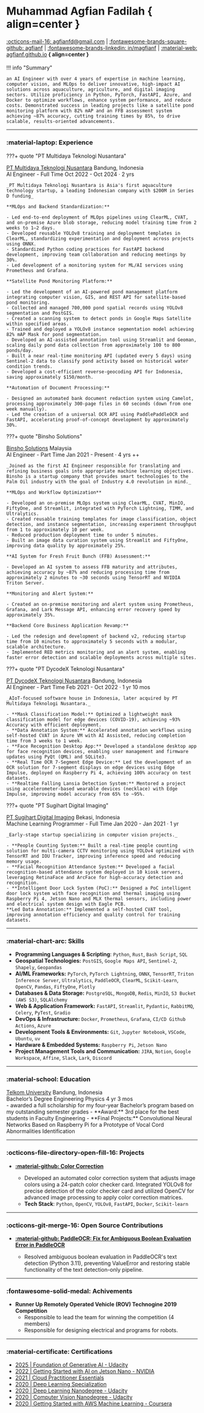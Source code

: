 # Muhammad Agfian Fadilah { align=center }
#### <span style="font-weight: normal; text-align: center;">[:octicons-mail-16: agfianfd@gmail.com](mailto:agfianfd@gmail.com) | [:fontawesome-brands-square-github: agfianf](https://github.com/agfianf) | [:fontawesome-brands-linkedin: in/magfianf](https://www.linkedin.com/in/magfianf/) |  [:material-web: agfianf.github.io](https://agfianf.github.io/)</span> { align=center }

!!! info "Summary"
    
    an AI Engineer with over 4 years of expertise in machine learning, computer vision, and MLOps to deliver innovative, high-impact AI solutions across aquaculture, agriculture, and digital imaging sectors. Utilize proficiency in Python, PyTorch, FastAPI, Azure, and Docker to optimize workflows, enhance system performance, and reduce costs. Demonstrated success in leading projects like a satellite pond monitoring platform with 82% mAP and an FFB assessment system achieving ~87% accuracy, cutting training times by 85%, to drive scalable, results-oriented advancements.

---

### :material-laptop: Experience

???+ quote "PT Multidaya Teknologi Nusantara"
    <div class="job-company-location">
        <a class="c-name" href="https://efishery.com/id/">PT Multidaya Teknologi Nusantara</a>
        <span class="c-loc">Bandung, Indonesia</span>
    </div>
    <div class="job-title-date">
        <span class="title">AI Engineer - Full Time</span>
        <span class="date">Oct 2022 - Oct 2024 · 2 yrs</span>
    </div>

    _PT Multidaya Teknologi Nusantara is Asia's first aquaculture technology startup, a leading Indonesian company with $200M in Series D funding_

    **MLOps and Backend Standardization:**
    
    - Led end-to-end deployment of MLOps pipelines using ClearML, CVAT, and on-premise Azure blob storage, reducing model training time from 2 weeks to 1–2 days.
    - Developed reusable YOLOv8 training and deployment templates in ClearML, standardizing experimentation and deployment across projects using ONNX.
    - Standardized Python coding practices for FastAPI backend development, improving team collaboration and reducing meetings by 30%.
    - Led development of a monitoring system for ML/AI services using Prometheus and Grafana.
    
    **Satellite Pond Monitoring Platform:**
    
    - Led the development of an AI-powered pond management platform integrating computer vision, GIS, and REST API for satellite-based pond monitoring.
    - Collected and managed 700,000 pond spatial records using YOLOv8 segmentation and PostGIS.
    - Created a scanning system to detect ponds in Google Maps Satellite within specified areas.
    - Trained and deployed a YOLOv8 instance segmentation model achieving 82% mAP Mask for pond segmentation.
    - Developed an AI-assisted annotation tool using Streamlit and Geoman, scaling daily pond data collection from approximately 100 to 800 ponds/day.
    - Built a near real-time monitoring API (updated every 5 days) using Sentinel-2 data to classify pond activity based on historical water condition trends.
    - Developed a cost-efficient reverse-geocoding API for Indonesia, saving approximately $150/month.
    
    **Automation of Document Processing:**
    
    - Designed an automated bank document redaction system using Camelot, processing approximately 300-page files in 60 seconds (down from one week manually).
    - Led the creation of a universal OCR API using PaddlePaddleOCR and FastAPI, accelerating proof-of-concept development by approximately 30%.

???+ quote "Binsho Solutions"
    <div class="job-company-location">
        <a id="binsho-solutions" class="c-name" href="https://binshosolutions.com/">Binsho Solutions</a>
        <span class="c-loc">Malaysia</span>
    </div>
    <div class="job-title-date">
        <span class="title">AI Engineer - Part Time</span>
        <span class="date">Jan 2021 - Present · 4 yrs ++</span>
    </div>

    _Joined as the first AI Engineer responsible for translating and refining business goals into appropriate machine learning objectives. Binsho is a startup company that provides smart technologies to the Palm Oil industry with the goal of Industry 4.0 revolution in mind._

    **MLOps and Workflow Optimization**
    
    - Developed an on-premise MLOps system using ClearML, CVAT, MinIO, FiftyOne, and Streamlit, integrated with PyTorch Lightning, TIMM, and Ultralytics.
    - Created reusable training templates for image classification, object detection, and instance segmentation, increasing experiment throughput from 1 to approximately 10 per week.
    - Reduced production deployment time to under 5 minutes.
    - Built an image data curation system using Streamlit and FiftyOne, improving data quality by approximately 25%.

    **AI System for Fresh Fruit Bunch (FFB) Assessment:**

    - Developed an AI system to assess FFB maturity and attributes, achieving accuracy by ~87% and reducing processing time from approximately 2 minutes to ~30 seconds using TensorRT and NVIDIA Triton Server.
    
    **Monitoring and Alert System:**
    
    - Created an on-premise monitoring and alert system using Prometheus, Grafana, and Lark Message API, enhancing error recovery speed by approximately 35%.
    
    **Backend Core Business Application Revamp:**
    
    - Led the redesign and development of backend v2, reducing startup time from 10 minutes to approximately 5 seconds with a modular, scalable architecture.
    - Implemented RED metrics monitoring and an alert system, enabling faster error detection and scalable deployments across multiple sites.


???+ quote "PT DycodeX Teknologi Nusantara"
    <div class="job-company-location">
        <a class="c-name" href="https://www.dycodex.com/">PT DycodeX Teknologi Nusantara</a>
        <span class="c-loc">Bandung, Indonesia</span>
    </div>
    <div class="job-title-date">
        <span class="title">AI Engineer - Part Time</span>
        <span class="date">Feb 2021 - Oct 2022 · 1 yr 10 mos</span>
    </div>

    _AIoT-focused software house in Indonesia, later acquired by PT Multidaya Teknologi Nusantara._

    - **Mask Classification Model:** Optimized a lightweight mask classification model for edge devices (COVID-19), achieving ~93% Accuracy with efficient deployment.
    - **Data Annotation System:** Accelerated annotation workflows using self-hosted CVAT in Azure VM with AI Assisted, reducing completion time from 3 weeks to 1 week.
    - **Face Recognition Desktop App:** Developed a standalone desktop app for face recognition devices, enabling user management and firmware updates using PyQt (QML) and SQLite3.
    - **Real Time OCR 7-Segment Edge Device:** Led the development of an OCR solution for 7-segment displays on edge devices using Edge Impulse, deployed on Raspberry Pi 4, achieving 100% accuracy on test datasets.
    - **Realtime Falling Lansia Detection System:** Mentored a project using accelerometer-based wearable devices (necklace) with Edge Impulse, improving model accuracy from 65% to ~95%.

???+ quote "PT Sugihart Digital Imaging"
    <div class="job-company-location">
        <a class="c-name" href="https://www.instagram.com/sugihartdigital/?hl=id">PT Sugihart Digital Imaging</a>
        <span class="c-loc">Bekasi, Indonesia</span>
    </div>
    <div class="job-title-date">
        <span class="title">Machine Learning Programmer - Full Time</span>
        <span class="date">Jan 2020 - Jan 2021 · 1 yr</span>
    </div>
    
    _Early-stage startup specializing in computer vision projects._

    - **People Counting System:** Built a real-time people counting solution for multi-camera CCTV monitoring using YOLOv4 optimized with TensorRT and IOU Tracker, improving inference speed and reducing memory usage.
    - **Facial Recognition Attendance System:** Developed a facial recognition-based attendance system deployed in 10 kiosk servers, leveraging RetinaFace and ArcFace for high-accuracy detection and recognition.
    - **Intelligent Door Lock System (PoC):** Designed a PoC intelligent door lock system with face recognition and thermal imaging using Raspberry Pi 4, Jetson Nano and MLX thermal sensors, including power and electrical system design with Eagle PCB.
    **Led Data Annotation:** Implemented a self-hosted CVAT tool, improving annotation efficiency and quality control for training datasets.


---

### :material-chart-arc: Skills

- **Programming Languages & Scripting**: `Python`, `Rust`, `Bash Script`, `SQL`
- **Geospatial Technologies:** `PostGIS`, `Google Maps API`, `Sentinel-2`, `Shapely`, `Geopandas`  
- **AI/ML Frameworks:** `PyTorch`, `PyTorch Lightning`, `ONNX`, `TensorRT`, `Triton Inference Server`, `Ultralytics`, `PaddleOCR`, `ClearML`, `Scikit-Learn`, `OpenCV`, `Pandas`, `FiftyOne`, `Plotly`
- **Databases & Data Storage:** `PostgreSQL`, `MongoDB`, `Redis`, `MinIO`, `S3 Bucket (AWS S3)`, `SQLAlchemy`  
- **Web & Application Framework:** `FastAPI`, `Streamlit`, `Pydantic`, `RabbitMQ`, `Celery`, `PyTest`, `Gradio`
- **DevOps & Infrastructure:** `Docker`, `Prometheus`, `Grafana`, `CI/CD Github Actions`, `Azure`
- **Development Tools & Environments:** `Git`, `Jupyter Notebook`, `VSCode`, `Ubuntu`, `uv`
- **Hardware & Embedded Systems:** `Raspberry Pi`, `Jetson Nano`
- **Project Management Tools and Communication:** `JIRA`, `Notion`, `Google Workspace`, `Affine`, `Slack`, `Lark`, `Discord`

---

### :material-school: Education
<div class="job-company-location">
    <a class="c-name" href="https://telkomuniversity.ac.id/">Telkom University</a>
    <span class="c-loc">Bandung, Indonesia</span>
</div>
<div class="job-title-date">
    <span class="title">Bachelor’s Degree Engineering Physics</span>
    <span class="date">4 yr 3 mos</span>
</div>
- awarded a full scholarship for my four-year Bachelor’s program based on my outstanding semester grades
- **Award:** 3rd place for the best students in Faculty Engineering
- **Final Projects:** Convolutional Neural Networks Based on Raspberry Pi for a Prototype of Vocal Cord Abnormalities Identification

---

### :octicons-file-directory-open-fill-16: Projects
- [**:material-github: Color Correction**](https://agfianf.github.io/color-correction/)
    
    - Developed an automated color correction system that adjusts image colors using a 24-patch color checker card. Integrated YOLOv8 for precise detection of the color checker card and utilized OpenCV for advanced image processing to apply color correction matrices.
    - **Tech Stack**: `Python`, `OpenCV`, `YOLOv8`, `FastAPI`, `Docker`, `Scikit-learn`


---
### :octicons-git-merge-16: Open Source Contributions
- [**:material-github: PaddleOCR: Fix for Ambiguous Boolean Evaluation Error in PaddleOCR**](https://github.com/PaddlePaddle/PaddleOCR/pull/11287)

    - Resolved ambiguous boolean evaluation in PaddleOCR's text detection (Python 3.11), preventing ValueError and restoring stable functionality of the text detection-only pipeline.


---
### :fontawesome-solid-medal: Achivements
- **Runner Up Remotely Operated Vehicle (ROV) Technogine 2019 Competition**
    - Responsible to lead the team for winning the competition (4 members)
    - Responsible for designing electrical and programs for robots.

---
### :material-certificate: Certifications

- [2025 | Foundation of Generative AI - Udacity](https://www.udacity.com/certificate/e/ab60ea62-b7bc-11ef-acc3-fbedadd56ebf)
- [2022 | Getting Started with AI on Jetson Nano - NVIDIA](https://learn.nvidia.com/certificates?id=mi2VjetmSkCQThO5Qwo6Lg)
- [2021 | Cloud Practitioner Essentials](https://www.dicoding.com/certificates/MRZMGRM60ZYQ)
- [2020 | Deep Learning Specialization](https://www.coursera.org/account/accomplishments/specialization/certificate/2K3KHUQWE5D7)
- [2020 | Deep Learning Nanodegree - Udacity](https://www.udacity.com/certificate/HSSPZ7R4)
- [2020 | Computer Vision Nanodegree - Udacity](https://www.udacity.com/certificate/RCA64PH3) 
- [2020 | Getting Started with AWS Machine Learning - Coursera](https://www.coursera.org/account/accomplishments/verify/Q7XFQ5VVQTLH)

<!--

![Python](https://img.shields.io/badge/Python-white?logo=python&logoColor=yellow) 
![Rust](https://img.shields.io/badge/Rust-white?logo=rust&logoColor=black)
![Shell Script](https://img.shields.io/badge/Shell_Script-white?logo=gnubash)
![C++](https://img.shields.io/badge/C%2B%2B-white?logo=cplusplus&logoColor=%2300599C)

![PyTorch](https://img.shields.io/badge/PyTorch-white?logo=pytorch) 
![ONNX](https://img.shields.io/badge/ONNX-white?logo=onnx&logoColor=black)
![Lightning AI](https://img.shields.io/badge/Lightning_AI-white?logo=lightning&logoColor=%23792EE5)
![Pandas](https://img.shields.io/badge/Pandas-white?logo=pandas&logoColor=navy)
![ScikitLearn](https://img.shields.io/badge/Scikit_Learn-white?logo=scikitlearn)
![OpenCV](https://img.shields.io/badge/OpenCV-white?logo=opencv&logoColor=red)
![Triton Inference Server](https://img.shields.io/badge/Triton_Inference_Server-white?logo=nvidia)
![TensorRT](https://img.shields.io/badge/TensorRT-white?logo=nvidia)
![CUDA](https://img.shields.io/badge/CUDA-white?logo=nvidia) 
![DeepStream](https://img.shields.io/badge/DeepStream-white?logo=nvidia)

![LLM OpenAI](https://img.shields.io/badge/LLM_OpenAI-white?logo=openai&logoColor=black)
![LangChain](https://img.shields.io/badge/LangChain-white?logo=langchain&logoColor=%231C3C3C)
![LangGraph](https://img.shields.io/badge/LangGraph-white?logo=langgraph&logoColor=%231C3C3C)
![Ollama](https://img.shields.io/badge/Ollama-white?logo=ollama&logoColor=black)
![DB Vector - Chroma](https://img.shields.io/badge/DB_Vector-Chroma-white)
![DB Vector - FAISS](https://img.shields.io/badge/DB_Vector-FAISS-white?logo=meta)

![Metabase](https://img.shields.io/badge/Metabase-white?logo=metabase)
![Apache Kafka](https://img.shields.io/badge/Apache_Kafka-white?logo=apachekafka&logoColor=black)
![Apache Spark](https://img.shields.io/badge/Apache_Spark-white?logo=apachespark)
![Apache Hadoop](https://img.shields.io/badge/Apache_Hadoop-white?logo=apachehadoop)
![PostgreSQL](https://img.shields.io/badge/PostgreSQL-white?logo=postgresql&logoColor=blue) 
![MongoDB](https://img.shields.io/badge/MongoDB-white?logo=mongodb)

![Streamlit](https://img.shields.io/badge/Streamlit-white?logo=streamlit)
![SQLAlchemy](https://img.shields.io/badge/SQLAlchemy-white?logo=sqlalchemy&logoColor=black)
![FastAPI](https://img.shields.io/badge/FastAPI-white?logo=fastapi)
![Pydantic](https://img.shields.io/badge/Pydantic-white?logo=pydantic&logoColor=red)
![RabbitMQ](https://img.shields.io/badge/RabbitMQ-white?logo=rabbitmq)
![Celery](https://img.shields.io/badge/Celery-white?logo=celery&logoColor=%2337814A)
![Redis](https://img.shields.io/badge/Redis-white?logo=redis)
![MinIO](https://img.shields.io/badge/MinIO-white?logo=minio&logoColor=%23C72E49)
![S3 Bucket](https://img.shields.io/badge/S3_Bucket-white?logo=amazons3)


![Git](https://img.shields.io/badge/Git-white?logo=git) 
![Jupyter Notebook](https://img.shields.io/badge/Jupyter_Notebook-white?logo=jupyter)
![Ubuntu](https://img.shields.io/badge/Ubuntu-white?logo=ubuntu)
![Docker](https://img.shields.io/badge/Docker-white?logo=Docker)
![Grafana](https://img.shields.io/badge/Grafana-white?logo=grafana)
![Prometheus](https://img.shields.io/badge/Prometheus-white?logo=prometheus)
![CI/CD - Github Actions](https://img.shields.io/badge/CI%2FCD-Github_Actions-white?logo=githubactions)
![MLOps - ClearML](https://img.shields.io/badge/MLOps-ClearML-white)
![Terraform](https://img.shields.io/badge/Terraform-white?logo=terraform)
![Jenkins](https://img.shields.io/badge/Jenkins-white?logo=jenkins)
![CI/CD - Gitlab](https://img.shields.io/badge/CI%2FCD-Gitlab-white?logo=gitlab)
![Kubernetes](https://img.shields.io/badge/Kubernetes-white?logo=kubernetes)
![MLOps - MLFlow](https://img.shields.io/badge/MLOps-MLFlow-white?logo=mlflow)

![Raspberry Pi](https://img.shields.io/badge/Raspberry_Pi-white?logo=raspberrypi&logoColor=maroon)
![Jetson Nano](https://img.shields.io/badge/Jetson_Nano-white?logo=nvidia)

-->